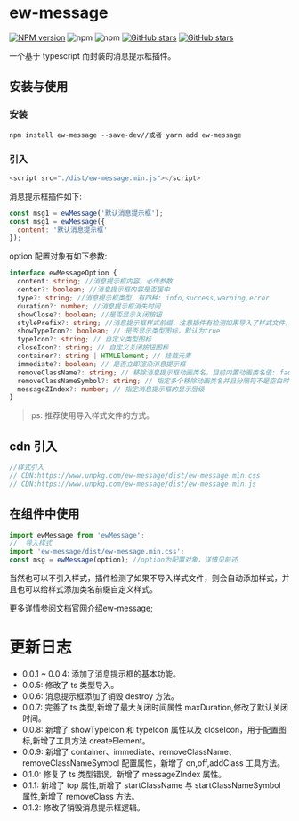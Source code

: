 # ew-message

[![NPM version](https://img.shields.io/npm/v/ew-message.svg?color=red)](https://www.npmjs.com/package/ew-message)
![npm](https://img.shields.io/npm/dw/ew-message)
![npm](https://img.shields.io/npm/dt/ew-message)
[![GitHub stars](https://img.shields.io/github/stars/eveningwater/ewMessage.svg?color=#42b983)](https://github.com/eveningwater/ew-message/stargazers)
[![GitHub stars](https://img.shields.io/github/forks/eveningwater/ewMessage.svg)](https://github.com/eveningwater/ew-message/network/members)

一个基于 typescript 而封装的消息提示框插件。

## 安装与使用

### 安装

```
npm install ew-message --save-dev//或者 yarn add ew-message
```

### 引入

```js
<script src="./dist/ew-message.min.js"></script>
```

消息提示框插件如下:

```js
const msg1 = ewMessage('默认消息提示框');
const msg1 = ewMessage({
  content: '默认消息提示框'
});
```

option 配置对象有如下参数:

```ts
interface ewMessageOption {
  content: string; //消息提示框内容，必传参数
  center?: boolean; //消息提示框内容是否居中
  type?: string; //消息提示框类型，有四种: info,success,warning,error
  duration?: number; //消息提示框消失时间
  showClose?: boolean; //是否显示关闭按钮
  stylePrefix?: string; //消息提示框样式前缀，注意插件有检测如果导入了样式文件，则这个配置无效
  showTypeIcon?: boolean; // 是否显示类型图标，默认为true
  typeIcon?: string; // 自定义类型图标
  closeIcon?: string; // 自定义关闭按钮图标
  container?: string | HTMLElement; // 挂载元素
  immediate?: boolean; // 是否立即渲染消息提示框
  removeClassName?: string; // 移除消息提示框动画类名，目前内置动画类名值: fadeOut与scaleDown
  removeClassNameSymbol?: string; // 指定多个移除动画类名并且分隔符不是空白时传入
  messageZIndex?: number; // 指定消息提示框的显示层级
}
```

> ps: 推荐使用导入样式文件的方式。

## cdn 引入

```js
//样式引入
// CDN:https://www.unpkg.com/ew-message/dist/ew-message.min.css
// CDN:https://www.unpkg.com/ew-message/dist/ew-message.min.js
```

## 在组件中使用

```js
import ewMessage from 'ewMessage';
//  导入样式
import 'ew-message/dist/ew-message.min.css';
const msg = ewMessage(option); //option为配置对象，详情见前述
```

当然也可以不引入样式，插件检测了如果不导入样式文件，则会自动添加样式，并且也可以给样式添加类名前缀自定义样式。

更多详情参阅文档官网介绍[ew-message](https://eveningwater.github.io/ew-message/);

# 更新日志

- 0.0.1 ~ 0.0.4: 添加了消息提示框的基本功能。
- 0.0.5: 修改了 ts 类型导入。
- 0.0.6: 消息提示框添加了销毁 destroy 方法。
- 0.0.7: 完善了 ts 类型,新增了最大关闭时间属性 maxDuration,修改了默认关闭时间。
- 0.0.8: 新增了 showTypeIcon 和 typeIcon 属性以及 closeIcon，用于配置图标,新增了工具方法 createElement。
- 0.0.9: 新增了 container、immediate、removeClassName、removeClassNameSymbol 配置属性，新增了 on,off,addClass 工具方法。
- 0.1.0: 修复了 ts 类型错误，新增了 messageZIndex 属性。
- 0.1.1: 新增了 top 属性,新增了 startClassName 与 startClassNameSymbol 属性,新增了 removeClass 方法。
- 0.1.2: 修改了销毁消息提示框逻辑。
